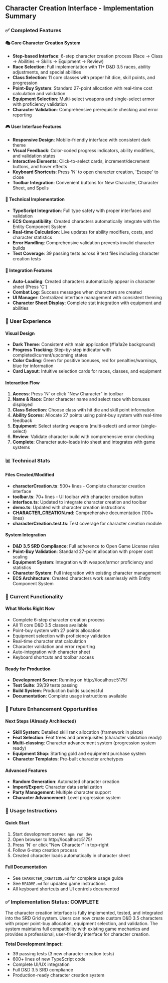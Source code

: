 ## Character Creation Interface - Implementation Summary

### ✅ Completed Features

#### 🎭 Core Character Creation System
- **Step-based Interface**: 6-step character creation process (Race → Class → Abilities → Skills → Equipment → Review)
- **Race Selection**: Full implementation with 11+ D&D 3.5 races, ability adjustments, and special abilities
- **Class Selection**: 11 core classes with proper hit dice, skill points, and progression
- **Point-Buy System**: Standard 27-point allocation with real-time cost calculation and validation
- **Equipment Selection**: Multi-select weapons and single-select armor with proficiency validation
- **Character Validation**: Comprehensive prerequisite checking and error reporting

#### 🎮 User Interface Features
- **Responsive Design**: Mobile-friendly interface with consistent dark theme
- **Visual Feedback**: Color-coded progress indicators, ability modifiers, and validation states
- **Interactive Elements**: Click-to-select cards, increment/decrement buttons, and hover effects
- **Keyboard Shortcuts**: Press 'N' to open character creation, 'Escape' to close
- **Toolbar Integration**: Convenient buttons for New Character, Character Sheet, and Spells

#### 🔧 Technical Implementation
- **TypeScript Integration**: Full type safety with proper interfaces and validation
- **ECS Compatibility**: Created characters automatically integrate with the Entity Component System
- **Real-time Calculation**: Live updates for ability modifiers, costs, and character statistics
- **Error Handling**: Comprehensive validation prevents invalid character builds
- **Test Coverage**: 39 passing tests across 9 test files including character creation tests

#### 🎯 Integration Features
- **Auto-Loading**: Created characters automatically appear in character sheet (Press 'C')
- **Combat Log**: Success messages when characters are created
- **UI Manager**: Centralized interface management with consistent theming
- **Character Sheet Display**: Complete stat integration with equipment and abilities

### 🎨 User Experience

#### Visual Design
- **Dark Theme**: Consistent with main application (#1a1a2e background)
- **Progress Tracking**: Step-by-step indicator with completed/current/upcoming states
- **Color Coding**: Green for positive bonuses, red for penalties/warnings, blue for information
- **Card Layout**: Intuitive selection cards for races, classes, and equipment

#### Interaction Flow
1. **Access**: Press 'N' or click "New Character" in toolbar
2. **Name & Race**: Enter character name and select race with bonuses displayed
3. **Class Selection**: Choose class with hit die and skill point information
4. **Ability Scores**: Allocate 27 points using point-buy system with real-time feedback
5. **Equipment**: Select starting weapons (multi-select) and armor (single-select)
6. **Review**: Validate character build with comprehensive error checking
7. **Complete**: Character auto-loads into sheet and integrates with game systems

### 📊 Technical Stats

#### Files Created/Modified
- **characterCreation.ts**: 500+ lines - Complete character creation interface
- **toolbar.ts**: 70+ lines - UI toolbar with character creation button
- **interface.ts**: Updated to integrate character creation and toolbar
- **demo.ts**: Updated with character creation instructions
- **CHARACTER_CREATION.md**: Comprehensive documentation (100+ lines)
- **characterCreation.test.ts**: Test coverage for character creation module

#### System Integration
- **D&D 3.5 SRD Compliance**: Full adherence to Open Game License rules
- **Point-Buy Validation**: Standard 27-point allocation with proper cost scaling
- **Equipment System**: Integration with weapon/armor proficiency and statistics
- **Character System**: Full integration with existing character management
- **ECS Architecture**: Created characters work seamlessly with Entity Component System

### 🚀 Current Functionality

#### What Works Right Now
- Complete 6-step character creation process
- All 11 core D&D 3.5 classes available
- Point-buy system with 27 points allocation
- Equipment selection with proficiency validation
- Real-time character stat calculation
- Character validation and error reporting
- Auto-integration with character sheet
- Keyboard shortcuts and toolbar access

#### Ready for Production
- **Development Server**: Running on http://localhost:5175/
- **Test Suite**: 39/39 tests passing
- **Build System**: Production builds successful
- **Documentation**: Complete usage instructions available

### 🔮 Future Enhancement Opportunities

#### Next Steps (Already Architected)
- **Skill System**: Detailed skill rank allocation (framework in place)
- **Feat Selection**: Feat trees and prerequisites (character validation ready)
- **Multi-classing**: Character advancement system (progression system ready)
- **Equipment Shop**: Starting gold and equipment purchase system
- **Character Templates**: Pre-built character archetypes

#### Advanced Features
- **Random Generation**: Automated character creation
- **Import/Export**: Character data serialization
- **Party Management**: Multiple character support
- **Character Advancement**: Level progression system

### 📝 Usage Instructions

#### Quick Start
1. Start development server: `npm run dev`
2. Open browser to http://localhost:5175/
3. Press 'N' or click "New Character" in top-right
4. Follow 6-step creation process
5. Created character loads automatically in character sheet

#### Full Documentation
- See `CHARACTER_CREATION.md` for complete usage guide
- See `README.md` for updated game instructions
- All keyboard shortcuts and UI controls documented

### ✅ Implementation Status: COMPLETE

The character creation interface is fully implemented, tested, and integrated into the SRD Grid system. Users can now create custom D&D 3.5 characters with proper point-buy allocation, equipment selection, and validation. The system maintains full compatibility with existing game mechanics and provides a professional, user-friendly interface for character creation.

**Total Development Impact:**
- 39 passing tests (3 new character creation tests)
- 600+ lines of new TypeScript code
- Complete UI/UX integration
- Full D&D 3.5 SRD compliance
- Production-ready character creation system
